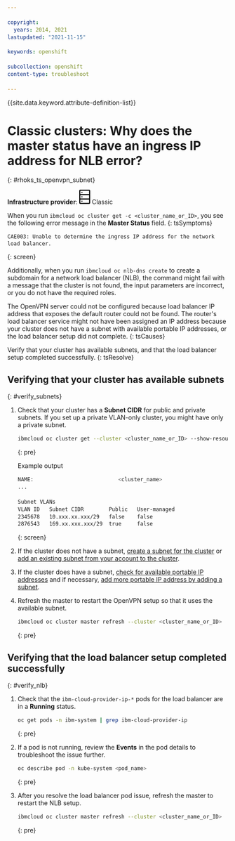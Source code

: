 ```yaml
---

copyright:
  years: 2014, 2021
lastupdated: "2021-11-15"

keywords: openshift

subcollection: openshift
content-type: troubleshoot

---
```


{{site.data.keyword.attribute-definition-list}}

# Classic clusters: Why does the master status have an ingress IP address for NLB error?
{: #rhoks_ts_openvpn_subnet}

**Infrastructure provider**: ![Classic infrastructure provider icon.](images/icon-classic-2.svg) Classic


When you run `ibmcloud oc cluster get -c <cluster_name_or_ID>`, you see the following error message in the **Master Status** field.
{: tsSymptoms}

```
CAE003: Unable to determine the ingress IP address for the network load balancer.
```
{: screen}

Additionally, when you run `ibmcloud oc nlb-dns create` to create a subdomain for a network load balancer (NLB), the command might fail with a message that the cluster is not found, the input parameters are incorrect, or you do not have the required roles.


The OpenVPN server could not be configured because load balancer IP address that exposes the default router could not be found. The router's load balancer service might not have been assigned an IP address because your cluster does not have a subnet with available portable IP addresses, or the load balancer setup did not complete.
{: tsCauses}


Verify that your cluster has available subnets, and that the load balancer setup completed successfully.
{: tsResolve}


## Verifying that your cluster has available subnets
{: #verify_subnets}

1. Check that your cluster has a **Subnet CIDR** for public and private subnets. If you set up a private VLAN-only cluster, you might have only a private subnet.
    ```sh
    ibmcloud oc cluster get --cluster <cluster_name_or_ID> --show-resources
    ```
    {: pre}

    Example output

    ```sh
    NAME:                           <cluster_name>   
    ...

    Subnet VLANs
    VLAN ID   Subnet CIDR        Public   User-managed   
    2345678   10.xxx.xx.xxx/29   false    false   
    2876543   169.xx.xxx.xxx/29  true     false
    ```
    {: screen}

2. If the cluster does not have a subnet, [create a subnet for the cluster](/docs/containers?topic=containers-subnets#request) or [add an existing subnet from your account to the cluster](/docs/containers?topic=containers-subnets#add-existing).
3. If the cluster does have a subnet, [check for available portable IP addresses](/docs/containers?topic=containers-subnets#review_ip) and if necessary, [add more portable IP address by adding a subnet](/docs/containers?topic=containers-subnets#adding_ips).
4. Refresh the master to restart the OpenVPN setup so that it uses the available subnet.
    ```sh
    ibmcloud oc cluster master refresh --cluster <cluster_name_or_ID>
    ```
    {: pre}

## Verifying that the load balancer setup completed successfully
{: #verify_nlb}

1. Check that the `ibm-cloud-provider-ip-*` pods for the load balancer are in a **Running** status.
    ```sh
    oc get pods -n ibm-system | grep ibm-cloud-provider-ip
    ```
    {: pre}

2. If a pod is not running, review the **Events** in the pod details to troubleshoot the issue further.
    ```sh
    oc describe pod -n kube-system <pod_name>
    ```
    {: pre}

3. After you resolve the load balancer pod issue, refresh the master to restart the NLB setup.
    ```sh
    ibmcloud oc cluster master refresh --cluster <cluster_name_or_ID>
    ```
    {: pre}






